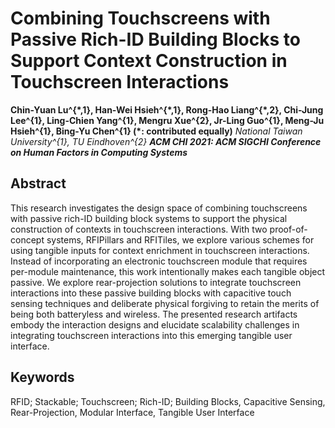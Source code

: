 
# Combining Touchscreens with Passive Rich-ID Building Blocks to Support Context Construction in Touchscreen Interactions
**Chin-Yuan Lu^{\*,1}, Han-Wei Hsieh^{\*,1}, Rong-Hao Liang^{\*,2}, Chi-Jung Lee^{1}, Ling-Chien Yang^{1}, Mengru Xue^{2}, Jr-Ling Guo^{1}, Meng-Ju Hsieh^{1}, Bing-Yu Chen^{1} (\*: contributed equally)**
*National Taiwan University^{1}, TU Eindhoven^{2}*
***ACM CHI 2021: ACM SIGCHI Conference on Human Factors in Computing Systems***

## Abstract
This research investigates the design space of combining touchscreens with passive rich-ID building block systems to support the physical construction of contexts in touchscreen interactions. With two proof-of-concept systems, RFIPillars and RFITiles, we explore various schemes for using tangible inputs for context enrichment in touchscreen interactions. Instead of incorporating an electronic touchscreen module that requires per-module maintenance, this work intentionally makes each tangible object passive. We explore rear-projection solutions to integrate touchscreen interactions into these passive building blocks with capacitive touch sensing techniques and deliberate physical forgiving to retain the merits of being both batteryless and wireless. The presented research artifacts embody the interaction designs and elucidate scalability challenges in integrating touchscreen interactions into this emerging tangible user interface.

## Keywords
RFID; Stackable; Touchscreen; Rich-ID; Building Blocks, Capacitive Sensing, Rear-Projection, Modular Interface, Tangible User Interface